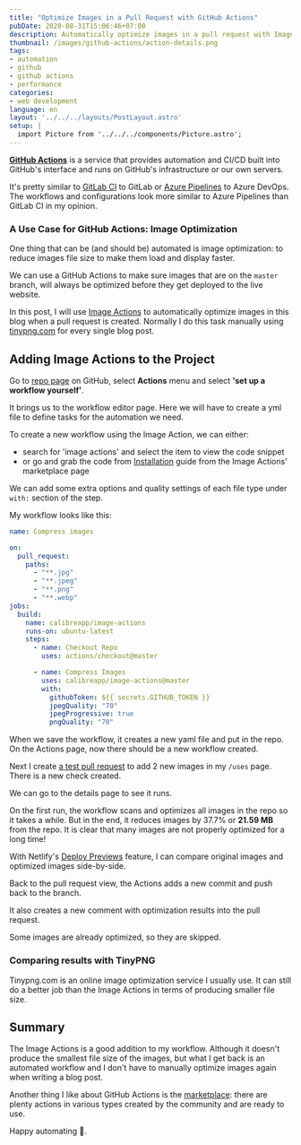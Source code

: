 ```yaml
---
title: "Optimize Images in a Pull Request with GitHub Actions"
pubDate: 2020-08-31T15:06:46+07:00
description: Automatically optimize images in a pull request with Image Actions
thumbnail: /images/github-actions/action-details.png
tags:
- automation
- github
- github actions
- performance
categories:
- web development
language: en
layout: '../../../layouts/PostLayout.astro'
setup: |
  import Picture from '../../../components/Picture.astro';
---
```


[**GitHub Actions**](https://github.com/features/actions) is a service that provides automation and CI/CD built into GitHub's interface
and runs on GitHub's infrastructure or our own servers.

It's pretty similar to [GitLab CI](https://about.gitlab.com/stages-devops-lifecycle/continuous-integration/) to GitLab
or [Azure Pipelines](https://azure.microsoft.com/en-us/services/devops/pipelines/) to Azure DevOps.
The workflows and configurations look more similar to Azure Pipelines than GitLab CI in my opinion.

### A Use Case for GitHub Actions: Image Optimization

One thing that can be (and should be) automated is image optimization: to reduce images file size to make them load and display faster.

We can use a GitHub Actions to make sure images that are on the `master` branch, will always be optimized
before they get deployed to the live website.

In this post, I will use [Image Actions](https://github.com/marketplace/actions/image-actions) to automatically optimize images
in this blog when a pull request is created.
Normally I do this task manually using [tinypng.com](https://tinypng.com/) for every single blog post.

## Adding Image Actions to the Project

Go to [repo page](https://github.com/armno/blog) on GitHub, select **Actions** menu and select **'set up a workflow yourself'**.

<Picture
  src="/images/github-actions/actions-tab.png"
  alt="Actions page on GitHub repo"
  width="868"
/>

It brings us to the workflow editor page.
Here we will have to create a yml file to define tasks for the automation we need.

<Picture
  src="/images/github-actions/workflow-editor.png"
  alt="Workflow editor page"
  width="717"
/>

To create a new workflow using the Image Action, we can either:

- search for 'image actions' and select the item to view the code snippet
- or go and grab the code from [Installation](https://github.com/marketplace/actions/image-actions#installation) guide from the Image Actions' marketplace page

<Picture
  src="/images/github-actions/search-image-actions.png"
  alt="Search for Image Actions"
  width="365"
/>

We can add some extra options and quality settings of each file type under `with:` section of the step.

My workflow looks like this:

```yaml
name: Compress images

on:
  pull_request:
    paths:
      - "**.jpg"
      - "**.jpeg"
      - "**.png"
      - "**.webp"
jobs:
  build:
    name: calibreapp/image-actions
    runs-on: ubuntu-latest
    steps:
      - name: Checkout Repo
        uses: actions/checkout@master

      - name: Compress Images
        uses: calibreapp/image-actions@master
        with:
          githubToken: ${{ secrets.GITHUB_TOKEN }}
          jpegQuality: "70"
          jpegProgressive: true
          pngQuality: "70"
```

When we save the workflow, it creates a new yaml file and put in the repo.
On the Actions page, now there should be a new workflow created.

<Picture
  src="/images/github-actions/empty-action.png"
  alt="Workflow is create on the Actions page"
  width="1174"
/>

Next I create [a test pull request](https://github.com/armno/blog/pull/169) to add 2 new images in my `/uses` page.
There is a new check created.

<Picture
  src="/images/github-actions/running-actions-in-pr.png"
  alt="A new pull request is created"
  width="944"
/>

We can go to the details page to see it runs.

<Picture
  src="/images/github-actions/action-details.png"
  alt="Action details"
  width="1440"
/>

On the first run, the workflow scans and optimizes all images in the repo so it takes a while.
But in the end, it reduces images by 37.7% or **21.59 MB** from the repo.
It is clear that many images are not properly optimized for a long time!

With Netlify's [Deploy Previews](https://armno.in.th/2018/09/02/netlify-deploy-preview/) feature,
I can compare original images and optimized images side-by-side.

<Picture
  src="/images/github-actions/optimized-images-preview.jpg"
  alt="Comparing original and optimized images"
  width="1000"
/>

Back to the pull request view, the Actions adds a new commit and push back to the branch.

<Picture
  src="/images/github-actions/new-commit-added-by-action.png"
  alt="new commit created by github actions"
  width="459"
/>

It also creates a new comment with optimization results into the pull request.

<Picture
  src="/images/github-actions/optimize-results.png"
  alt="Results of image optimization is added into the pull request"
  width="935"
/>

Some images are already optimized, so they are skipped.

<Picture
  src="/images/github-actions/already-optimized-images.png"
  alt="Some images are already optimized"
  width="894"
/>

### Comparing results with TinyPNG

Tinypng.com is an online image optimization service I usually use.
It can still do a better job than the Image Actions in terms of producing smaller file size.

<Picture
  src="/images/github-actions/vs-tinypng.png"
  alt="Comparing results with images optimized by tinypng.com"
  width="866"
  caption="Comparing results - Top: Image Actions. Bottom: tinypng.com"
/>


## Summary

The Image Actions is a good addition to my workflow.
Although it doesn't produce the smallest file size of the images,
but what I get back is an automated workflow and I don't have to manually optimize images again
when writing a blog post.

Another thing I like about GitHub Actions is the [marketplace](https://github.com/marketplace?type=actions):
there are plenty actions in various types created by the community
and are ready to use.

Happy automating 🦾.



